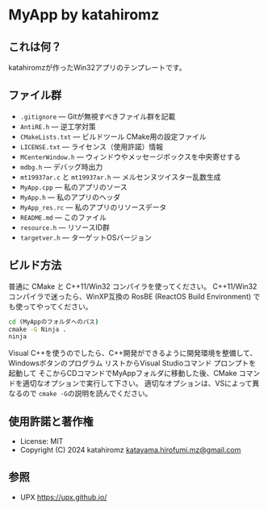 ﻿# MyApp by katahiromz

## これは何？

katahiromzが作ったWin32アプリのテンプレートです。

## ファイル群

- `.gitignore` ― Gitが無視すべきファイル群を記載
- `AntiRE.h` ― 逆工学対策
- `CMakeLists.txt` ― ビルドツール CMake用の設定ファイル
- `LICENSE.txt` ― ライセンス（使用許諾）情報
- `MCenterWindow.h` ― ウィンドウやメッセージボックスを中央寄せする
- `mdbg.h` ― デバッグ時出力
- `mt19937ar.c` と `mt19937ar.h` ― メルセンヌツイスター乱数生成
- `MyApp.cpp` ― 私のアプリのソース
- `MyApp.h` ― 私のアプリのヘッダ
- `MyApp_res.rc` ― 私のアプリのリソースデータ
- `README.md` ― このファイル
- `resource.h` ― リソースID群
- `targetver.h` ― ターゲットOSバージョン

## ビルド方法

普通に CMake と C++11/Win32 コンパイラを使ってください。
C++11/Win32 コンパイラで迷ったら、WinXP互換の RosBE (ReactOS Build Environment) でも使ってやってください。

```cmd
cd (MyAppのフォルダへのパス)
cmake -G Ninja .
ninja
```

Visual C++を使うのでしたら、C++開発ができるように開発環境を整備して、
Windowsボタンのプログラム リストからVisual Studioコマンド プロンプトを起動して
そこからCDコマンドでMyAppフォルダに移動した後、CMake コマンドを適切なオプションで実行して下さい。
適切なオプションは、VSによって異なるので `cmake -G`の説明を読んでください。

## 使用許諾と著作権

- License: MIT
- Copyright (C) 2024 katahiromz <katayama.hirofumi.mz@gmail.com>

## 参照

- UPX https://upx.github.io/
